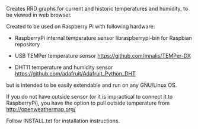 Creates RRD graphs for current and historic temperatures and humidity, to be
viewed in web browser.

Created to be used on Raspberry Pi with following hardware:

- RaspberryPi internal temperature sensor
  libraspberrypi-bin for Raspbian repository

- USB TEMPer temperature sensor
  https://github.com/mnalis/TEMPer-DX

- DHT11 temperature and humidity sensor
  https://github.com/adafruit/Adafruit_Python_DHT

but is intended to be easily extendable and run on any GNU/Linux OS.

If you do not have outside sensor (or it is impractical to connect it to
RaspberryPi), you have the option to pull outside temperature from 
http://openweathermap.org/

Follow INSTALL.txt for installation instructions.

